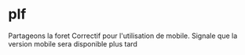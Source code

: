 # plf
Partageons la foret
Correctif pour l'utilisation de mobile.
Signale que la version mobile sera disponible plus tard
